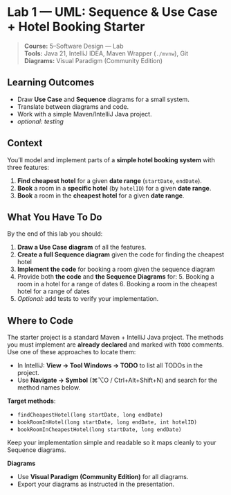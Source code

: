 # Lab 1 — UML: Sequence & Use Case + Hotel Booking Starter

> **Course:** 5–Software Design — Lab  
> **Tools:** Java 21, IntelliJ IDEA, Maven Wrapper (`./mvnw`), Git  
> **Diagrams:** Visual Paradigm (Community Edition)

## Learning Outcomes

- Draw **Use Case** and **Sequence** diagrams for a small system.
- Translate between diagrams and code.
- Work with a simple Maven/IntelliJ Java project.
- _optional: testing_

## Context

You’ll model and implement parts of a **simple hotel booking system** with three features:

1) **Find cheapest hotel** for a given **date range** (`startDate`, `endDate`).
2) **Book** a room in a **specific hotel** (by `hotelID`) for a given **date range**.
3) **Book** a room in the **cheapest hotel** for a given **date range**.

## What You Have To Do

By the end of this lab you should:

1. **Draw a Use Case diagram** of all the features.
2. **Create a full Sequence diagram** given the code for finding the cheapest hotel
3. **Implement the code** for booking a room given the sequence diagram
4. Provide both **the code** and **the Sequence Diagrams** for:
    5. Booking a room in a hotel for a range of dates
    6. Booking a room in the cheapest hotel for a range of dates
7. _Optional:_ add tests to verify your implementation.

## Where to Code

The starter project is a standard Maven + IntelliJ Java project. The methods you must implement are **already declared**
and marked with `TODO` comments. Use one of these approaches to locate them:

- In IntelliJ: **View → Tool Windows → TODO** to list all TODOs in the project.
- Use **Navigate → Symbol** (⌘⌥O / Ctrl+Alt+Shift+N) and search for the method names below.

**Target methods**:

- `findCheapestHotel(long startDate, long endDate)`
- `bookRoomInHotel(long startDate, long endDate, int hotelID)`
- `bookRoomInCheapestHotel(long startDate, long endDate)`

Keep your implementation simple and readable so it maps cleanly to your Sequence diagrams.

**Diagrams**

- Use **Visual Paradigm (Community Edition)** for all diagrams.
- Export your diagrams as instructed in the presentation.